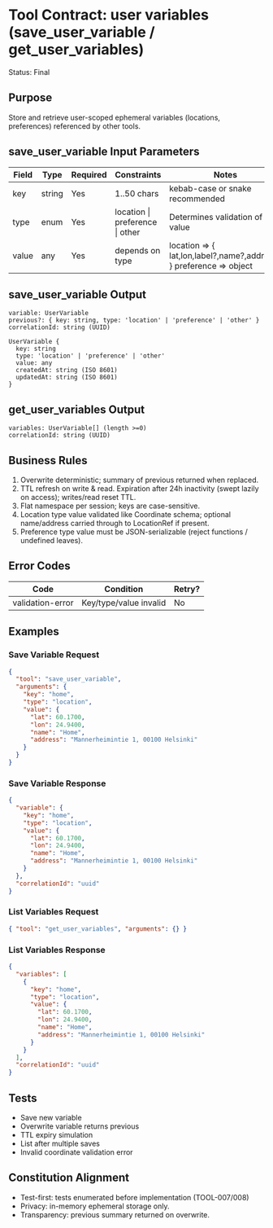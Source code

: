# Tool Contract: user variables (save_user_variable / get_user_variables)

Status: Final

## Purpose

Store and retrieve user-scoped ephemeral variables (locations, preferences) referenced by other tools.

## save_user_variable Input Parameters

| Field | Type | Required | Constraints | Notes |
|-------|------|----------|-------------|-------|
| key | string | Yes | 1..50 chars | kebab-case or snake recommended |
| type | enum | Yes | location \| preference \| other | Determines validation of value |
| value | any | Yes | depends on type | location => { lat,lon,label?,name?,address? } preference => object |

## save_user_variable Output

```text
variable: UserVariable
previous?: { key: string, type: 'location' | 'preference' | 'other' }
correlationId: string (UUID)

UserVariable {
  key: string
  type: 'location' | 'preference' | 'other'
  value: any
  createdAt: string (ISO 8601)
  updatedAt: string (ISO 8601)
}
```

## get_user_variables Output

```text
variables: UserVariable[] (length >=0)
correlationId: string (UUID)
```

## Business Rules

1. Overwrite deterministic; summary of previous returned when replaced.
2. TTL refresh on write & read. Expiration after 24h inactivity (swept lazily on access); writes/read reset TTL.
3. Flat namespace per session; keys are case-sensitive.
4. Location type value validated like Coordinate schema; optional name/address carried through to LocationRef if present.
5. Preference type value must be JSON-serializable (reject functions / undefined leaves).

## Error Codes

| Code | Condition | Retry? |
|------|-----------|--------|
| validation-error | Key/type/value invalid | No |

## Examples

### Save Variable Request

```json
{
  "tool": "save_user_variable",
  "arguments": {
    "key": "home",
    "type": "location",
    "value": {
      "lat": 60.1700,
      "lon": 24.9400,
      "name": "Home",
      "address": "Mannerheimintie 1, 00100 Helsinki"
    }
  }
}
```

### Save Variable Response

```json
{
  "variable": {
    "key": "home",
    "type": "location",
    "value": {
      "lat": 60.1700,
      "lon": 24.9400,
      "name": "Home",
      "address": "Mannerheimintie 1, 00100 Helsinki"
    }
  },
  "correlationId": "uuid"
}
```

### List Variables Request

```json
{ "tool": "get_user_variables", "arguments": {} }
```

### List Variables Response

```json
{
  "variables": [
    {
      "key": "home",
      "type": "location",
      "value": {
        "lat": 60.1700,
        "lon": 24.9400,
        "name": "Home",
        "address": "Mannerheimintie 1, 00100 Helsinki"
      }
    }
  ],
  "correlationId": "uuid"
}
```

## Tests

* Save new variable
* Overwrite variable returns previous
* TTL expiry simulation
* List after multiple saves
* Invalid coordinate validation error

## Constitution Alignment

* Test-first: tests enumerated before implementation (TOOL-007/008)
* Privacy: in-memory ephemeral storage only.
* Transparency: previous summary returned on overwrite.
